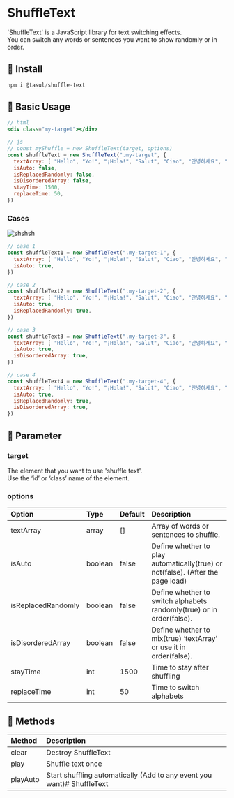 # ShuffleText

'ShuffleText' is a JavaScript library for text switching effects.  
You can switch any words or sentences you want to show randomly or in order.

## 📌 Install

```jsx
npm i @tasul/shuffle-text
```

## 📌 Basic Usage

```jsx
// html
<div class="my-target"></div>

// js
// const myShuffle = new ShuffleText(target, options)
const shuffleText = new ShuffleText(".my-target", {
  textArray: [ "Hello", "Yo!", "¡Hola!", "Salut", "Ciao", "안녕하세요", "こんにちは" ],
  isAuto: false,
  isReplacedRandomly: false,
  isDisorderedArray: false, 
  stayTime: 1500, 
  replaceTime: 50, 
})
```

### Cases
![shshsh](https://user-images.githubusercontent.com/105263749/221733853-af06dcfe-5b74-491d-a9a9-aac4b13a8ee6.gif)
```jsx
// case 1
const shuffleText1 = new ShuffleText(".my-target-1", {
  textArray: [ "Hello", "Yo!", "¡Hola!", "Salut", "Ciao", "안녕하세요", "こんにちは" ],
  isAuto: true,
})

// case 2
const shuffleText2 = new ShuffleText(".my-target-2", {
  textArray: [ "Hello", "Yo!", "¡Hola!", "Salut", "Ciao", "안녕하세요", "こんにちは" ],
  isAuto: true,
  isReplacedRandomly: true,
})

// case 3
const shuffleText3 = new ShuffleText(".my-target-3", {
  textArray: [ "Hello", "Yo!", "¡Hola!", "Salut", "Ciao", "안녕하세요", "こんにちは" ],
  isAuto: true,
  isDisorderedArray: true, 
})

// case 4
const shuffleText4 = new ShuffleText(".my-target-4", {
  textArray: [ "Hello", "Yo!", "¡Hola!", "Salut", "Ciao", "안녕하세요", "こんにちは" ],
  isAuto: true,
  isReplacedRandomly: true,
  isDisorderedArray: true, 
})
```

## 📌 Parameter

### target
The element that you want to use 'shuffle text'.  
Use the ‘id’ or ‘class’ name of the element.

### options
Option | Type | Default | Description
:---|:---|:---|:---
textArray | array | [] | Array of words or sentences to shuffle.
isAuto | boolean | false | Define whether to play automatically(true) or not(false). (After the page load)
isReplacedRandomly | boolean | false | Define whether to switch alphabets randomly(true) or in order(false).
isDisorderedArray | boolean | false | Define whether to mix(true) ‘textArray’ or use it in order(false).
stayTime | int | 1500 | Time to stay after shuffling
replaceTime | int | 50 | Time to switch alphabets

## 📌 Methods
Method | Description
:---|:---
clear | Destroy ShuffleText
play | Shuffle text once
playAuto | Start shuffling automatically (Add to any event you want)# ShuffleText
